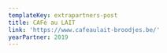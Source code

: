 ```yaml
---
templateKey: extrapartners-post
title: CAFé au LAIT
link: 'https://www.cafeaulait-broodjes.be/'
yearPartner: 2019
---
```

